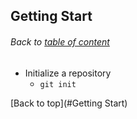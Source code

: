 ## Getting Start
###### Back to [table of content](https://github.com/ShumzZ/LearningNotes/blob/master/Git/GitEssentialTraining-LinkedIn.MD#table-of-contents)

- Initialize a repository
  - `git init`

[Back to top](#Getting Start)
